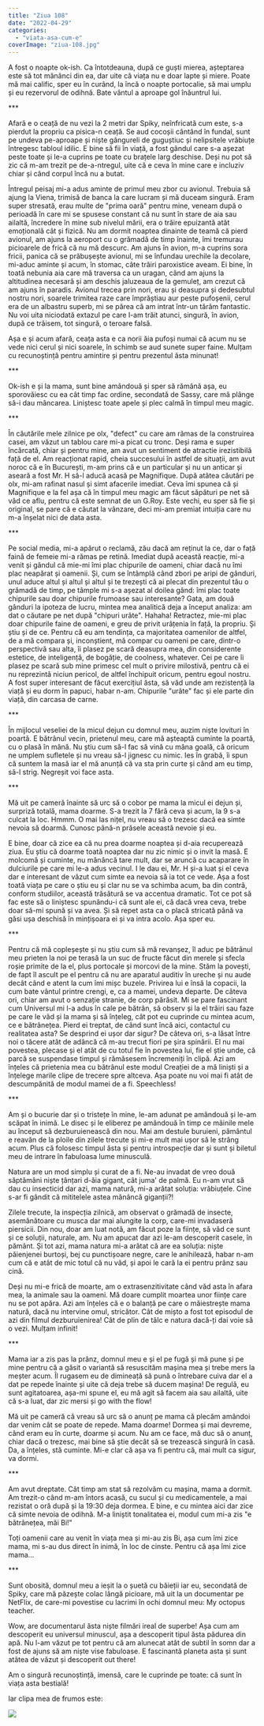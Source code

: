 ```yaml
---
title: "Ziua 108"
date: "2022-04-29"
categories: 
  - "viata-asa-cum-e"
coverImage: "ziua-108.jpg"
---
```


A fost o noapte ok-ish. Ca întotdeauna, după ce guști mierea, așteptarea este să tot mănânci din ea, dar uite că viața nu e doar lapte și miere. Poate mă mai calific, sper eu în curând, la încă o noapte portocalie, să mai umplu și eu rezervorul de odihnă. Bate vântul a aproape gol înăuntrul lui.

\*\*\*

Afară e o ceață de nu vezi la 2 metri dar Spiky, neînfricată cum este, s-a pierdut la propriu ca pisica-n ceață. Se aud cocoșii cântând în fundal, sunt pe undeva pe-aproape și niște gângureli de guguștiuc și nelipsitele vrăbiuțe întregesc tabloul idilic. E bine să fii în viață, a fost gândul care s-a așezat peste toate și le-a cuprins pe toate cu brațele larg deschise. Deși nu pot să zic că m-am trezit pe de-a-ntregul, uite că e ceva în mine care e incluziv chiar și când corpul încă nu a butat.

Întregul peisaj mi-a adus aminte de primul meu zbor cu avionul. Trebuia să ajung la Viena, trimisă de banca la care lucram și mă duceam singură. Eram super stresată, erau multe de "prima oară" pentru mine, veneam după o perioadă în care mi se spusese constant că nu sunt în stare de aia sau ailaltă, încredere în mine sub nivelul mării, era o trăire epuizantă atât emoțională cât și fizică. Nu am dormit noaptea dinainte de teamă că pierd avionul, am ajuns la aeroport cu o grămadă de timp înainte, îmi tremurau picioarele de frică că nu mă descurc. Am ajuns în avion, m-a cuprins sora fricii, panica că se prăbușește avionul, mi se înfundau urechile la decolare, mi-aduc aminte și acum, în stomac, câte trăiri paroxistice aveam. Ei bine, în toată nebunia aia care mă traversa ca un uragan, când am ajuns la altitudinea necesară și am deschis jaluzeaua de la gemuleț, am crezut că am ajuns în paradis. Avionul trecea prin nori, erau și deasupra și dedesubtul nostru nori, soarele trimitea raze care împrăștiau aur peste pufoșenii, cerul era de un albastru superb, mi se părea că am intrat într-un tărâm fantastic. Nu voi uita niciodată extazul pe care l-am trăit atunci, singură, în avion, după ce trăisem, tot singură, o teroare falsă. 

Așa e și acum afară, ceața asta e ca norii ăia pufoși numai că acum nu se vede nici cerul și nici soarele, în schimb se aud sunete super faine. Mulțam cu recunoștință pentru amintire și pentru prezentul ăsta minunat!

\*\*\*

Ok-ish e și la mama, sunt bine amândouă și sper să rămână așa, eu sporovăiesc cu ea cât timp fac ordine, secondată de Sassy, care mă plânge să-i dau mâncarea. Liniștesc toate apele și plec calmă în timpul meu magic.

\*\*\*

În căutările mele zilnice pe olx, "defect" cu care am rămas de la construirea casei, am văzut un tablou care mi-a picat cu tronc. Deși rama e super încărcată, chiar și pentru mine, am avut un sentiment de atractie irezistibilă față de el. Am reacționat rapid, cheia succesului în astfel de situații, am avut noroc că e în București, m-am prins că e un particular și nu un anticar și aseară a fost Mr. H să-l aducă acasă pe Magnifique. După atâtea căutări pe olx, mi-am rafinat nasul și simt afacerile imediat. Ceva îmi spunea că și Magnifique e la fel așa că în timpul meu magic am făcut săpături pe net să văd ce aflu, pentru că este semnat de un G.Roy. Este vechi, eu sper să fie și original, se pare că e căutat la vânzare, deci mi-am premiat intuiția care nu m-a înșelat nici de data asta. 

\*\*\*

Pe social media, mi-a apărut o reclamă, zău dacă am reținut la ce, dar o față faină de femeie mi-a rămas pe retină. Imediat după această reacție, mi-a venit și gândul că mie-mi îmi plac chipurile de oameni, chiar dacă nu îmi plac neapărat și oamenii. Și, cum se întâmplă când zbori pe aripi de gânduri, unul aduce altul și altul și altul și te trezești că ai plecat din prezentul tău o grămadă de timp, pe tâmple mi s-a așezat al doilea gând: îmi plac toate chipurile sau doar chipurile frumoase sau interesante? Gata, am două gânduri la ipoteza de lucru, mintea mea analitică deja a început analiza: am dat o căutare pe net după "chipuri urâte". Hahaha! Retractez, mie-mi plac doar chipurile faine de oameni, e greu de privit urâțenia în față, la propriu. Și știu și de ce. Pentru că eu am tendința, ca majoritatea oamenilor de altfel, de a mă compara și, inconștient, mă compar cu oameni pe care, dintr-o perspectivă sau alta, îi plasez pe scară deasupra mea, din considerente estetice, de inteligență, de bogăție, de coolness, whatever. Cei pe care îi plasez pe scară sub mine primesc cel mult o privire milostivă, pentru că ei nu reprezintă niciun pericol, de altfel închipuit oricum, pentru egoul nostru. A fost super interesant de făcut exercițiul ăsta, să văd unde am rezistență la viață și eu dorm în papuci, habar n-am. Chipurile "urâte" fac și ele parte din viață, din carcasa de carne.

\*\*\*

În mijlocul veseliei de la micul dejun cu domnul meu, auzim niște lovituri în poartă. E bătrânul vecin, prietenul meu, care mă așteaptă cuminte la poartă, cu o plasă în mână. Nu știu cum să-l fac să vină cu mâna goală, că oricum ne umplem sufletele și nu vreau să-l jignesc cu nimic. Ies în grabă, îi spun că suntem la masă iar el mă anunță că va sta prin curte și când am eu timp, să-l strig. Negreșit voi face asta.

\*\*\*

Mă uit pe cameră înainte să urc să o cobor pe mama la micul ei dejun și, surpriză totală, mama doarme. S-a trezit la 7 fără ceva și acum, la 9 s-a culcat la loc. Hmmm. O mai las nițel, nu vreau să o trezesc dacă ea simte nevoia să doarmă. Cunosc până-n prăsele această nevoie și eu.

E bine, doar că zice ea că nu prea doarme noaptea și d-aia recuperează ziua. Eu știu că doarme toată noaptea dar nu zic nimic și o invit la masă. E molcomă și cuminte, nu mănâncă tare mult, dar se aruncă cu acaparare în dulciurile pe care mi le-a adus vecinul. I le dau ei, Mr. H și-a luat și el ceva dar e interesant de văzut cum simte ea nevoia să ia tot ce vede. Așa a fost toată viața pe care o știu eu și clar nu se va schimba acum, ba din contră, conform studiilor, această trăsătură se va accentua dramatic. Tot ce pot să fac este să o liniștesc spunându-i că sunt ale ei, că dacă vrea ceva, trebe doar să-mi spună și va avea. Și să repet asta ca o placă stricată până va găsi ușa deschisă în mințișoara ei și va intra acolo. Așa sper eu.

\*\*\*

Pentru că mă copleșește și nu știu cum să mă revanșez, îl aduc pe bătrânul meu prieten la noi pe terasă la un suc de fructe făcut din merele și sfecla roșie primite de la el, plus portocale și morcovi de la mine. Stăm la povești, de fapt îl ascult pe el pentru că nu are aparatul auditiv în ureche și nu aude decât când e atent la cum îmi mișc buzele. Privirea lui e însă la copacii, la cum bate vântul printre crengi, e, ca a mamei, undeva departe. De câteva ori, chiar am avut o senzație stranie, de corp părăsit. Mi se pare fascinant cum Universul mi l-a adus în cale pe bătrân, să observ și la el trăiri sau faze pe care le văd și la mama și să înțeleg, cât pot eu cuprinde cu mintea acum, ce e bătrânețea. Pierd ei treptat, de când sunt încă aici, contactul cu realitatea asta? Se desprind ei ușor dar sigur? De câteva ori, s-a lăsat între noi o tăcere atât de adâncă că m-au trecut fiori pe șira spinării. El nu mai povestea, plecase și el atât de cu totul fie în povestea lui, fie el știe unde, că parcă se suspendase timpul și rămăsesem încremeniți în clipă. Azi am înțeles că prietenia mea cu bătrânul este modul Creației de a mă liniști și a înțelege marile clipe de trecere spre altceva. Așa poate nu voi mai fi atât de descumpănită de modul mamei de a fi. Speechless!

\*\*\*

Am și o bucurie dar și o tristețe în mine, le-am adunat pe amândouă și le-am scăpat în inimă. Le disec și le eliberez pe amândouă în timp ce mâinile mele au început să dezburuienească din nou. Mai am destule buruieni, pământul e reavăn de la ploile din zilele trecute și mi-e mult mai ușor să le strâng acum. Plus că folosesc timpul ăsta și pentru introspecție dar și sunt și biletul meu de intrare în fabuloasa lume minusculă.

Natura are un mod simplu și curat de a fi. Ne-au invadat de vreo două săptămâni niște țânțari d-ăia gigant, cât juma' de palmă. Eu n-am vrut să dau cu insecticid dar azi, mama natură, mi-a arătat soluția: vrăbiuțele. Cine s-ar fi gândit că mititelele astea mănâncă giganții?!

Zilele trecute, la inspecția zilnică, am observat o grămadă de insecte, asemănătoare cu musca dar mai alungite la corp, care-mi invadaseră piersicii. Din nou, doar am luat notă, am făcut poze la ființe, să văd ce sunt și ce soluții, naturale, am. Nu am apucat dar azi le-am descoperit casele, în pământ. Și tot azi, mama natura mi-a arătat că are ea soluția: niște păienjenei burtoși, bej cu punctișoare negre, care le anihilează, habar n-am cum că e atât de mic totul că nu văd, și apoi le cară la ei pentru prânz sau cină.

Deși nu mi-e frică de moarte, am o extrasenzitivitate când văd asta în afara mea, la animale sau la oameni. Mă doare cumplit moartea unor ființe care nu se pot apăra. Azi am înțeles că e o balanță pe care o măiestrește mama natură, dacă nu intervine omul, stricător. Cât de mișto a fost tot episodul de azi din filmul dezburuienirea! Cât de plin de tâlc e natura dacă-ți dai voie să o vezi. Mulțam infinit!

\*\*\*

Mama iar a zis pas la prânz, domnul meu e și el pe fugă și mă pune și pe mine pentru că a găsit o variantă să resuscităm mașina mea și trebe mers la meșter acum. Îl rugasem eu de dimineață să pună o întrebare cuiva dar el a dat pe repede înainte și uite că deja trebe să ducem mașina! De regulă, eu sunt agitatoarea, așa-mi spune el, eu mă agit să facem aia sau ailaltă, uite că s-a luat, dar zic mersi și go with the flow!

Mă uit pe cameră că vreau să urc să o anunț pe mama că plecăm amândoi dar venim cât se poate de repede. Mama doarme! Dormea și mai devreme, când eram eu în curte, doarme și acum. Nu am ce face, mă duc să o anunț, chiar dacă o trezesc, mai bine să știe decât să se trezească singură în casă. Da, a înțeles, stă cuminte. Mi-e clar că așa va fi pentru că, mai mult ca sigur, va dormi.

\*\*\*

Am avut dreptate. Cât timp am stat să rezolvăm cu mașina, mama a dormit. Am trezit-o când m-am întors acasă, cu sucul și cu medicamentele, a mai rezistat o oră după și la 19:30 deja dormea. E bine, e cu mintea aici dar zice că simte nevoia de odihnă. M-a liniștit tonalitatea ei, modul cum mi-a zis "e bătrânețea, măi Bi!"

Toți oamenii care au venit în viața mea și mi-au zis Bi, așa cum îmi zice mama, mi s-au dus direct în inimă, în loc de cinste. Pentru că așa îmi zice mama…

\*\*\*

Sunt obosită, domnul meu a ieșit la o șuetă cu băieții iar eu, secondată de Spiky, care mă păzește colac lângă picioare, mă uit la un documentar pe NetFlix, de care-mi povestise cu lacrimi în ochi domnul meu: My octopus teacher.

Wow, are documentarul ăsta niște filmări ireal de superbe! Așa cum am descoperit eu universul minuscul, așa a descoperit tipul ăsta pădurea din apă. Nu l-am văzut pe tot pentru că am alunecat atât de subtil în somn dar a fost de ajuns să am niște vise fabuloase. E fascinantă planeta asta și sunt atâtea de văzut și descoperit out there!

Am o singură recunoștință, imensă, care le cuprinde pe toate: că sunt în viața asta bestială!

Iar clipa mea de frumos este:

![](images/pitchers.jpeg)
